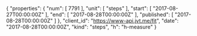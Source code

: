 {
  "properties": {
    "num": [
      7791
    ],
    "unit": [
      "steps"
    ],
    "start": [
      "2017-08-27T00:00:00Z"
    ],
    "end": [
      "2017-08-28T00:00:00Z"
    ],
    "published": [
      "2017-08-28T00:00:00Z"
    ]
  },
  "client_id": "https://www-api.jvt.me/fit",
  "date": "2017-08-28T00:00:00Z",
  "kind": "steps",
  "h": "h-measure"
}
